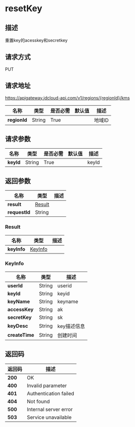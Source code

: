# resetKey


## 描述
重置key的acesskey和secretkey

## 请求方式
PUT

## 请求地址
https://apigateway.jdcloud-api.com/v1/regions/{regionId}/kms

|名称|类型|是否必需|默认值|描述|
|---|---|---|---|---|
|**regionId**|String|True| |地域ID|

## 请求参数
|名称|类型|是否必需|默认值|描述|
|---|---|---|---|---|
|**keyId**|String|True| |keyId|


## 返回参数
|名称|类型|描述|
|---|---|---|
|**result**|[Result](resetkey#result)| |
|**requestId**|String| |

### <div id="result">Result</div>
|名称|类型|描述|
|---|---|---|
|**keyInfo**|[KeyInfo](resetkey#keyinfo)| |
### <div id="keyinfo">KeyInfo</div>
|名称|类型|描述|
|---|---|---|
|**userId**|String|userid|
|**keyId**|String|keyid|
|**keyName**|String|keyname|
|**accessKey**|String|ak|
|**secretKey**|String|sk|
|**keyDesc**|String|key描述信息|
|**createTime**|String|创建时间|

## 返回码
|返回码|描述|
|---|---|
|**200**|OK|
|**400**|Invalid parameter|
|**401**|Authentication failed|
|**404**|Not found|
|**500**|Internal server error|
|**503**|Service unavailable|
